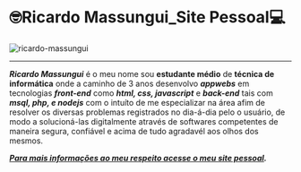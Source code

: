 
# 🤓Ricardo Massungui_Site Pessoal💻

![ricardo-massungui](https://user-images.githubusercontent.com/93468978/145734289-0b599cf8-eab2-4c3d-acb6-091dd0e5e704.jpg)
***
_**Ricardo Massungui**_ é o meu nome sou **estudante médio** de **técnica de informática**
onde a caminho de 3 anos desenvolvo _**appwebs**_ em tecnologias _**front-end**_ como _**html, css, javascript**_ e _**back-end**_ tais com _**msql, php, e nodejs**_ com o intuíto de me especializar na área afim de resolver os diversas problemas registrados no dia-á-dia pelo o usuário, de modo a solucioná-las digitalmente através de softwares competentes de maneira segura, confiável e acima de tudo agradavél aos olhos dos mesmos.

_**[Para mais informações ao meu respeito acesse o meu site pessoal](https://ricardomassungui.github.io/perfil/pg-main.html).**_
